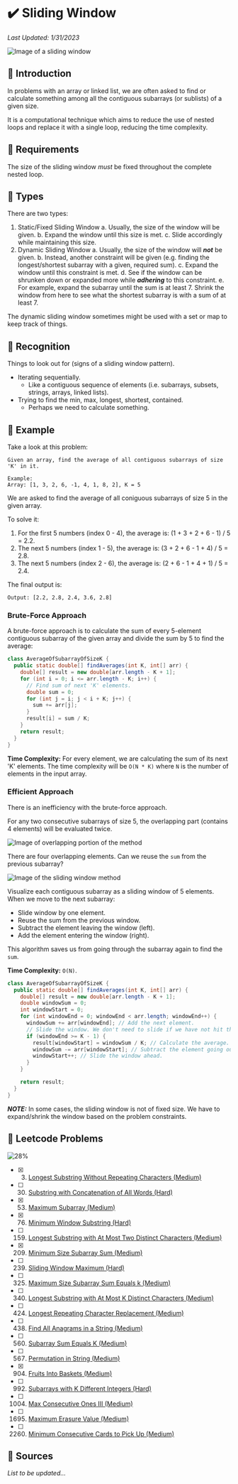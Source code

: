 # :heavy_check_mark: Sliding Window
*Last Updated: 1/31/2023*

![Image of a sliding window](../images/patterns/sliding-window/sliding-window.png)

## :round_pushpin: Introduction
In problems with an array or linked list, we are often asked to find or calculate something among all the contiguous subarrays (or sublists) of a given size.

It is a computational technique which aims to reduce the use of nested loops and replace it with a single loop, reducing the time complexity.

## :round_pushpin: Requirements
The size of the sliding window *must* be fixed throughout the complete nested loop.

## :round_pushpin: Types
There are two types:
1. Static/Fixed Sliding Window
  a. Usually, the size of the window will be given.
  b. Expand the window until this size is met.
  c. Slide accordingly while maintaining this size.
2. Dynamic Sliding Window
  a. Usually, the size of the window will ***not*** be given.
  b. Instead, another constraint will be given (e.g. finding the longest/shortest subarray with a given, required sum).
  c. Expand the window until this constraint is met.
  d. See if the window can be shrunken down or expanded more while ***adhering*** to this constraint.
  e. For example, expand the subarray until the sum is at least 7. Shrink the window from here to see what the shortest subarray is with a sum of at least 7.

The dynamic sliding window sometimes might be used with a set or map to keep track of things.

## :round_pushpin: Recognition
Things to look out for (signs of a sliding window pattern).
- Iterating sequentially.
  - Like a contiguous sequence of elements (i.e. subarrays, subsets, strings, arrays, linked lists).
- Trying to find the min, max, longest, shortest, contained.
  - Perhaps we need to calculate something.

## :round_pushpin: Example
Take a look at this problem:
```
Given an array, find the average of all contiguous subarrays of size 'K' in it.

Example:
Array: [1, 3, 2, 6, -1, 4, 1, 8, 2], K = 5
```

We are asked to find the average of all coniguous subarrays of size 5 in the given array.

To solve it:
1. For the first 5 numbers (index 0 - 4), the average is: (1 + 3 + 2 + 6 - 1) / 5 = 2.2.
2. The next 5 numbers (index 1 - 5), the average is: (3 + 2 + 6 - 1 + 4) / 5 = 2.8.
3. The next 5 numbers (index 2 - 6), the average is: (2 + 6 - 1 + 4 + 1) / 5 = 2.4.

The final output is:
```
Output: [2.2, 2.8, 2.4, 3.6, 2.8]
```

### Brute-Force Approach
A brute-force approach is to calculate the sum of every 5-element contiguous subarray of the given array and divide the sum by 5 to find the average:
```java
class AverageOfSubarrayOfSizeK {
  public static double[] findAverages(int K, int[] arr) {
    double[] result = new double[arr.length - K + 1];
    for (int i = 0; i <= arr.length - K; i++) {
      // Find sum of next 'K' elements.
      double sum = 0;
      for (int j = i; j < i + K; j++) {
        sum += arr[j];
      }
      result[i] = sum / K;
    }
    return result;
  }
}
```
**Time Complexity:** For every element, we are calculating the sum of its next 'K' elements. The time complexity will be `O(N * K)` where `N` is the number of elements in the input array.

### Efficient Approach
There is an inefficiency with the brute-force approach.

For any two consecutive subarrays of size 5, the overlapping part (contains 4 elements) will be evaluated twice.

![Image of overlapping portion of the method](../images/patterns/sliding-window/sliding-window-overlapping.png)

There are four overlapping elements. Can we reuse the `sum` from the previous subarray?

![Image of the sliding window method](../images/patterns/sliding-window/sliding-window-example.png)

Visualize each contiguous subarray as a sliding window of 5 elements. When we move to the next subarray:
- Slide window by one element.
- Reuse the sum from the previous window.
- Subtract the element leaving the window (left).
- Add the element entering the window (right).

This algorithm saves us from going through the subarray again to find the `sum`.

**Time Complexity:** `O(N)`.
```java
class AverageOfSubarrayOfSizeK {
  public static double[] findAverages(int K, int[] arr) {
    double[] result = new double[arr.length - K + 1];
    double windowSum = 0;
    int windowStart = 0;
    for (int windowEnd = 0; windowEnd < arr.length; windowEnd++) {
      windowSum += arr[windowEnd]; // Add the next element.
      // Slide the window. We don't need to slide if we have not hit the required window size of 'k'.
      if (windowEnd >= K - 1) {
        result[windowStart] = windowSum / K; // Calculate the average.
        windowSum -= arr[windowStart]; // Subtract the element going out.
        windowStart++; // Slide the window ahead.
      }
    }

    return result;
  }
}
```

***NOTE:*** In some cases, the sliding window is not of fixed size. We have to expand/shrink the window based on the problem constraints.

## :round_pushpin: Leetcode Problems
![28%](https://progress-bar.dev/28)

- [x] 3. [Longest Substring Without Repeating Characters (Medium)](https://leetcode.com/problems/longest-substring-without-repeating-characters/)
- [ ] 30. [Substring with Concatenation of All Words (Hard)](https://leetcode.com/problems/substring-with-concatenation-of-all-words/)
- [x] 53. [Maximum Subarray (Medium)](https://leetcode.com/problems/maximum-subarray/)
- [x] 76. [Minimum Window Substring (Hard)](https://leetcode.com/problems/minimum-window-substring/)
- [ ] 159. [Longest Substring with At Most Two Distinct Characters (Medium)](https://leetcode.com/problems/longest-substring-with-at-most-two-distinct-characters/)
- [x] 209. [Minimum Size Subarray Sum (Medium)](https://leetcode.com/problems/minimum-size-subarray-sum/)
- [ ] 239. [Sliding Window Maximum (Hard)](https://leetcode.com/problems/sliding-window-maximum/)
- [ ] 325. [Maximum Size Subarray Sum Equals k (Medium)](https://leetcode.com/problems/maximum-size-subarray-sum-equals-k/)
- [ ] 340. [Longest Substring with At Most K Distinct Characters (Medium)](https://leetcode.com/problems/longest-substring-with-at-most-k-distinct-characters/)
- [ ] 424. [Longest Repeating Character Replacement (Medium)](https://leetcode.com/problems/longest-repeating-character-replacement/)
- [ ] 438. [Find All Anagrams in a String (Medium)](https://leetcode.com/problems/find-all-anagrams-in-a-string/)
- [ ] 560. [Subarray Sum Equals K (Medium)](https://leetcode.com/problems/subarray-sum-equals-k/)
- [ ] 567. [Permutation in String (Medium)](https://leetcode.com/problems/permutation-in-string/)
- [x] 904. [Fruits Into Baskets (Medium)](https://leetcode.com/problems/fruit-into-baskets/)
- [ ] 992. [Subarrays with K Different Integers (Hard)](https://leetcode.com/problems/subarrays-with-k-different-integers/)
- [ ] 1004. [Max Consecutive Ones III (Medium)](https://leetcode.com/problems/max-consecutive-ones-iii/description/)
- [ ] 1695. [Maximum Erasure Value (Medium)](https://leetcode.com/problems/maximum-erasure-value/)
- [ ] 2260. [Minimum Consecutive Cards to Pick Up (Medium)](https://leetcode.com/problems/minimum-consecutive-cards-to-pick-up/)

## :round_pushpin: Sources
*List to be updated...*

